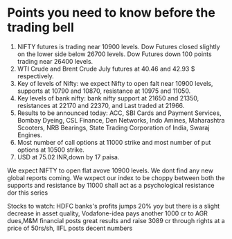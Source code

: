 # Points you need to know before the trading bell

1. NIFTY futures is trading near 10900 levels. Dow Futures closed slightly on the lower side below 26700 levels. Dow Futures down 100 points trading near 26400 levels.
2. WTI Crude and Brent Crude July futures at 40.46 and 42.93 $ respectively. 
3. Key of levels of Nifty: we expect Nifty to open falt near 10900 levels, supports at 10790 and 10870, resistance at  10975 and 11050.
4. Key levels of bank nifty: bank nifty support at 21650  and 21350, resistances at 22170 and 22370, and Last traded at 21966.
5. Results to be announced today: ACC, SBI Cards and Payment Services, Bombay Dyeing, CSL Finance, Den Networks, Indo Amines, Maharashtra Scooters, NRB Bearings, State Trading Corporation of India, Swaraj Engines.
6. Most number of call options at 11000 strike and most number of put options at 10500 strike.
7. USD at 75.02 INR,down by 17 paisa.

We expect NIFTY to open flat avove 10900 levels. We dont find any new global reports coming. We wxpect our index to be choppy between both the supports and resistance by 11000 shall act as a psychological resistance dor this series 

Stocks to watch: HDFC banks's profits jumps 20% yoy but there is a slight decrease in asset quality, Vodafone-idea pays another 1000 cr to AGR dues,M&M financial posts great results and raise 3089 cr through rights at a price of 50rs/sh, IIFL posts decent numbers
